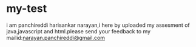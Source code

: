 # my-test
 i am panchireddi harisankar narayan,i here by uploaded my assesment of java,javascript and html.please send your feedback to my mailid:narayan.panchireddi@gmail.com
